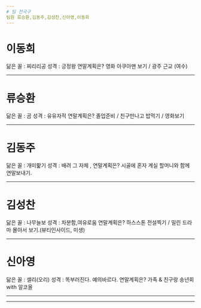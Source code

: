 ```yaml
---
# 팀 전국구
팀원 류승환,김동주,김성찬,신아영,이동희
---
```

# 이동희
닮은 꼴 : 찌리리공
성격 : 긍정왕
연말계획은?
  영화 아쿠아맨 보기 / 광주 근교 (여수)

---
# 류승환
닮은 꼴 : 곰 
성격 : 유유자적
연말계획은?
  졸업준비 / 친구만나고 밥먹기 / 영화보기

---
# 김동주
닮은 꼴 : 개미핥기
성격 : 배려 그 자체 , 
연말계획은?
  시골에 혼자 계실 할머니와 함께 연말보내기.

---
# 김성찬
닮은 꼴 : 나무늘보
성격 : 차분함,여유로움
연말계획은?
	하스스톤 전설찍기 / 밀린 드라마 몰아서 보기.(뷰티인사이드, 미생)

---
# 신아영
닮은 꼴 : 셀리(오리)
성격 : 똑부러진다. 예의바르다.
연말계획은?
  가족 & 친구랑 송년회 with 알코올

---



---
